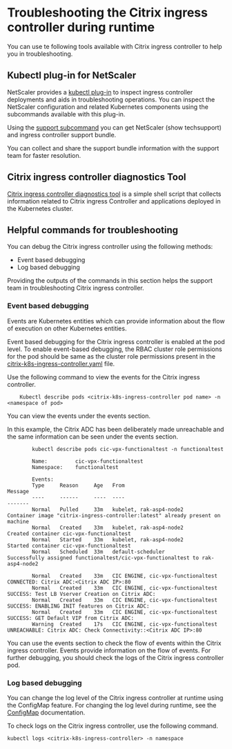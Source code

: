 # Troubleshooting the Citrix ingress controller during runtime

You can use te following tools available with Citrix ingress controller to help you in troubleshooting.

## Kubectl plug-in for NetScaler

NetScaler provides a [kubectl plug-in](https://github.com/netscaler/modern-apps-toolkit/tree/main/netscaler-plugin) to inspect ingress controller deployments and aids in troubleshooting operations. You can inspect the NetScaler configuration and related Kubernetes components using the subcommands available with this plug-in.

Using the [support subcommand](https://github.com/netscaler/modern-apps-toolkit/tree/main/netscaler-plugin#support-command) you can get NetScaler (show techsupport) and ingress controller support bundle.

You can collect and share the support bundle information with the support team for faster resolution.

## Citrix ingress controller diagnostics Tool

[Citrix ingress controller diagnostics tool](https://github.com/netscaler/modern-apps-toolkit/tree/main/cic_diagnostics_tool) is a simple shell script that collects information related to Citrix ingress Controller and applications deployed in the Kubernetes cluster.

## Helpful commands for troubleshooting

You can debug the Citrix ingress controller using the following methods:

-  Event based debugging
-  Log based debugging

Providing the outputs of the commands in this section helps the support team in troubleshooting Citrix ingress controller.

### Event based debugging

Events are Kubernetes entities which can provide information about the flow of execution on other Kubernetes entities.

Event based debugging for the Citrix ingress controller is enabled at the pod level. To enable event-based debugging, the RBAC cluster role permissions for the pod should be same as the cluster role permissions present in the [citrix-k8s-ingress-controller.yaml](https://github.com/netscaler/netscaler-k8s-ingress-controller/blob/master/deployment/baremetal/citrix-k8s-ingress-controller.yaml) file.

Use the following command to view the events for the Citrix ingress controller.

        Kubectl describe pods <citrix-k8s-ingress-controller pod name> -n <namespace of pod>

You can view the events under the events section.

In this example, the Citrix ADC has been deliberately made unreachable and the same information can be seen under the events section.

            kubectl describe pods cic-vpx-functionaltest -n functionaltest

            Name:         cic-vpx-functionaltest
            Namespace:    functionaltest

            Events:
            Type     Reason     Age   From                                Message
            ----     ------     ----  ----                                -------
            Normal   Pulled     33m   kubelet, rak-asp4-node2             Container image "citrix-ingress-controller:latest" already present on machine
            Normal   Created    33m   kubelet, rak-asp4-node2             Created container cic-vpx-functionaltest
            Normal   Started    33m   kubelet, rak-asp4-node2             Started container cic-vpx-functionaltest
            Normal   Scheduled  33m   default-scheduler                   Successfully assigned functionaltest/cic-vpx-functionaltest to rak-asp4-node2

            Normal   Created    33m   CIC ENGINE, cic-vpx-functionaltest  CONNECTED: Citrix ADC:<Citrix ADC IP>:80
            Normal   Created    33m   CIC ENGINE, cic-vpx-functionaltest  SUCCESS: Test LB Vserver Creation on Citrix ADC:
            Normal   Created    33m   CIC ENGINE, cic-vpx-functionaltest  SUCCESS: ENABLING INIT features on Citrix ADC:
            Normal   Created    33m   CIC ENGINE, cic-vpx-functionaltest  SUCCESS: GET Default VIP from Citrix ADC:
            Warning  Created    17s   CIC ENGINE, cic-vpx-functionaltest  UNREACHABLE: Citrix ADC: Check Connectivity::<Citrix ADC IP>:80

You can use the events section to check the flow of events within the Citrix ingress controller. Events provide information on the flow of events. For further debugging, you should check the logs of the Citrix ingress controller pod.

### Log based debugging

 You can change the log level of the Citrix ingress controller at runtime using the ConfigMap feature. For changing the log level during runtime, see the [ConfigMap](https://developer-docs.citrix.com/projects/citrix-k8s-ingress-controller/en/latest/configure/config-map/) documentation.

To check logs on the Citrix ingress controller, use the following command.

    kubectl logs <citrix-k8s-ingress-controller> -n namespace
